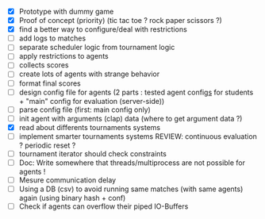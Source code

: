 - [x] Prototype with dummy game
- [x] Proof of concept (priority) (tic tac toe ? rock paper scissors ?)
- [x] find a better way to configure/deal with restrictions
- [ ] add logs to matches
- [ ] separate scheduler logic from tournament logic
- [ ] apply restrictions to agents
- [ ] collects scores
- [ ] create lots of agents with strange behavior
- [ ] format final scores
- [ ] design config file for agents (2 parts : tested agent config<u>s</u> for students + "main" config for evaluation (server-side))
- [ ] parse config file (first: main config only)
- [ ] init agent with arguments (clap) data (where to get argument data ?)
- [x] read about differents tournaments systems
- [ ] implement smarter tournaments systems REVIEW: continuous evaluation ? periodic reset ?
- [ ] tournament iterator should check constraints
- [ ] Doc: Write somewhere that threads/multiprocess are not possible for agents !
- [ ] Mesure communication delay
- [ ] Using a DB (csv) to avoid running same matches (with same agents) again (using binary hash + conf)
- [ ] Check if agents can overflow their piped IO-Buffers